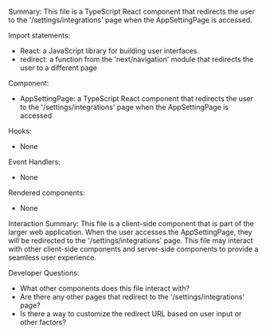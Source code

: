 Summary:
This file is a TypeScript React component that redirects the user to the '/settings/integrations' page when the AppSettingPage is accessed.

Import statements:
- React: a JavaScript library for building user interfaces
- redirect: a function from the 'next/navigation' module that redirects the user to a different page

Component:
- AppSettingPage: a TypeScript React component that redirects the user to the '/settings/integrations' page when the AppSettingPage is accessed

Hooks:
- None

Event Handlers:
- None

Rendered components:
- None

Interaction Summary:
This file is a client-side component that is part of the larger web application. When the user accesses the AppSettingPage, they will be redirected to the '/settings/integrations' page. This file may interact with other client-side components and server-side components to provide a seamless user experience.

Developer Questions:
- What other components does this file interact with?
- Are there any other pages that redirect to the '/settings/integrations' page?
- Is there a way to customize the redirect URL based on user input or other factors?